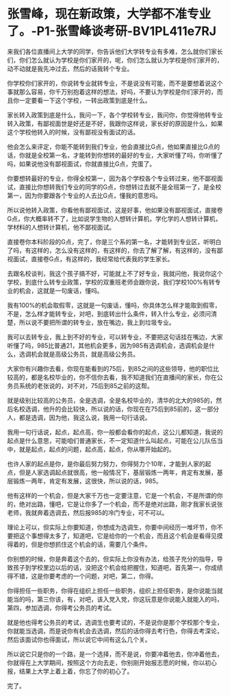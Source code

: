 # 张雪峰，现在新政策，大学都不准专业了。-P1-张雪峰谈考研-BV1PL411e7RJ

来我们各位直播间上大学的同学，你告诉他们大学转专业有多难，怎么就你们家长们，你们怎么就认为学校是你们家开的，呢，你们怎么就认为学校是你们家开的，动不动就是我先冲过去，然后的话我转个专业。

你学校你们家开的，你说转专业就转专业，不是说没有可能，而不是要想着说这个事就那么容易，你千万别抱着这样的想法，好吗，不要认为学校是你们家开的，而且你一定要看一下这个学校，一转出政策到底是什么。

家长转入政策到底是什么，我问一下，各个学校转专业，我问你，你觉得他转专业转入政策，有鄙视面世是好还是不好，我跟你这样说，家长好的原因是什么，如果这个学校他转入的时候，没有鄙视没有面试的话。

他会怎么来评定，你能不能转到我们专业，他会直接比G点，他如果直接比G点的话，你就是全校第一名，才能转到你想转的最好的专业，大家听懂了吗，你听懂了吗，如果说他没有鄙视面试，你就直接比G点，完蛋了。

你要想转最好的专业，你得全校第一，因为各个学校各个专业转过来，他不鄙视面试，直接比你想转我们专业的同学的G点，你想转过去就不是全班第一了，是全校第一，因为你要跟各个专业的人去比G点，懂我的意思吗。

所以说他转入政策，你看他有鄙视面试，这是好事，他如果没有鄙视面试，直接卷G点，你大概率转不了，比如说学生物的人想转计算机，学化学的人想转计算机，学材料的人想转计算机，他不鄙视面试。

直接卷你本科阶段的G点，完了，你是三个系的第一名，才能转到专业区，听明白了吗，有这样的，怎么没有这样的，有这样的，你去了解了解，有这样的，没有鄙视面试，直接卷G点，有这样的，我经常给代表我的学生家长。

去跟名校谈判，我这个孩子搞不好，可能就上不了好专业，我就问他，我说你这个学校，到底什么转专业政策，学校的双重班老师会跟你说，我们学校100%有转专业的机会，这就是一句废话，懂吗。

我有100%的机会取假零，这就是一句废话，懂吗，你具体怎么样才能取到假零，不是，怎么样才能转专业，对吧，到底转出什么条件，转入什么专业，必须问清楚，所以说不要把所谓的转专业，放在嘴边，我上到垃圾专业。

我可以去转专业，我上到不好的专业，可以转专业，不要把这句话挂在嘴边，大家听懂了吗，985比普通21，其他机会更多，因为985有选调机会，选调机会是什么，选调机会就是高级公务员，就是高级公务员。

大家你有兴趣你去看，你现在能看到的75后，到85之间的这些领导，他的职位比较高的，都是名校毕业的，你不信你去看，我不知道我们在直播间的家长，你在公务员系统的老张说的，对不对，75后到85之前的这帮。

就是级别比较高的公务员，全是选调，全是名校毕业的，清华的北大的985的，然后名校选调，他升的会比较快，所以说的话，你现在在75后到85前的，这一部分人，都是选调，因为他，我这么说，我用一句行话说。

我用一句行话说，起点，起点高，你一般都会看你的起点，这公儿都知道，我说的起点是什么意思，可能咱们普通家长，不一定知道什么叫起点，可能在公儿队伍当中，就是起点，起点的问题，起点高，起点，你从哪开始起的。

也许人家的起点是你，是你最后努力努力，你得努力个10年，才能到人家的起点，但是人家选调起点就很高，他一般情况下，基层锻炼一两年，肯定有发展，基层锻炼一两年，肯定有发展，这很快，所以说的话，985。

他有这样的一个机会，但是大家千万也一定要注意，它是一个机会，不是所谓的你的，绝对出路，懂吧，它是让你多了一个机会，而不是绝对出路，刚才我家长说张老师，我就奔着选调去，然后报985的冷门专业，可不可以。

理论上可以，但实际上你要知道，你想成为选调生，你要中间经历一堆坏节，你不要把这个事想得太多了，知道吧，它是给你的一个机会，而且这个机会是看得见摸得着的，但是你想抓住这个机会的话，需要几个条件。

你别想的时候，你是奔着这个去的，但实际上你没有办法，给孩子充分的指导，导致孩子到学校里边以后的话，没把这个机会给把握住，知道吧，首先第一，你成绩得不错，这是你要考虑的一个问题，对吧，第二，你得。

你得担任一些职务，你得在组织上担任一些职务，组织上担任职务，是你说能当就能当的吗，第三你该，有，对吧，该入党入党，你这玩意是你说能入就能入的吗，第四，参加选调，你得考公务员的考试。

就是他也得考公务员的考试，选调生也要考试的，不是说你是那个学校那个专业，你就能当选调，而是说你有机会去选调，然后的话你得去考行色，你得去考深论，然后该面试你也得面试，所以说它中间有这么几个关。

所以说它只是你的一个路，是一个选择，而不是说，你要冲着他去，你冲着他去，你就得在上大学期间，按照这个方向去走，你别刚开始报志愿的时候，你以初心报，结果上大学上着上着，你忘了你的初心了。

完了。